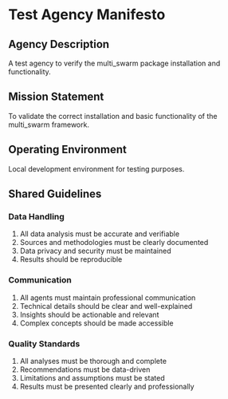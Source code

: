 # Test Agency Manifesto

## Agency Description
A test agency to verify the multi_swarm package installation and functionality.

## Mission Statement
To validate the correct installation and basic functionality of the multi_swarm framework.

## Operating Environment
Local development environment for testing purposes.

## Shared Guidelines

### Data Handling
1. All data analysis must be accurate and verifiable
2. Sources and methodologies must be clearly documented
3. Data privacy and security must be maintained
4. Results should be reproducible

### Communication
1. All agents must maintain professional communication
2. Technical details should be clear and well-explained
3. Insights should be actionable and relevant
4. Complex concepts should be made accessible

### Quality Standards
1. All analyses must be thorough and complete
2. Recommendations must be data-driven
3. Limitations and assumptions must be stated
4. Results must be presented clearly and professionally 